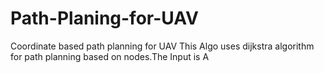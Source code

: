 # Path-Planing-for-UAV
Coordinate based path planning for UAV
This Algo uses dijkstra algorithm for path planning based on nodes.The Input is A 
